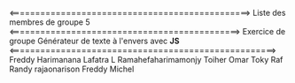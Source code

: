 <===============================================> 
Liste des membres de groupe 5 
<=============================================> 
Exercice de groupe Générateur de texte à l'envers avec <b>JS</b>
<====================================================>
Freddy Harimanana
Lafatra L Ramahefaharimamonjy
Toiher Omar
Toky Raf
Randy rajaonarison
Freddy Michel